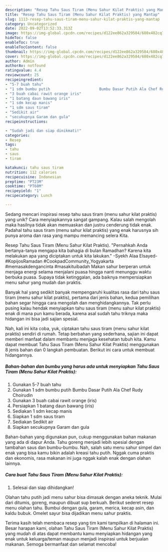 ```yaml
---
description: "Resep Tahu Saus Tiram (Menu Sahur Kilat Praktis) yang Mantap"
title: "Resep Tahu Saus Tiram (Menu Sahur Kilat Praktis) yang Mantap"
slug: 1113-resep-tahu-saus-tiram-menu-sahur-kilat-praktis-yang-mantap
category: Uncategorized
date: 2022-09-02T13:52:33.313Z
image: https://img-global.cpcdn.com/recipes/d122ee862a329584/680x482cq70/tahu-saus-tiram-menu-sahur-kilat-praktis-foto-resep-utama.jpg
hideToc: false
enableToc: true
enableTocContent: false
thumbnail: https://img-global.cpcdn.com/recipes/d122ee862a329584/680x482cq70/tahu-saus-tiram-menu-sahur-kilat-praktis-foto-resep-utama.jpg
cover: https://img-global.cpcdn.com/recipes/d122ee862a329584/680x482cq70/tahu-saus-tiram-menu-sahur-kilat-praktis-foto-resep-utama.jpg
author: Admin
authorAv: notfound
ratingvalue: 4.4
reviewcount: 25
recipeingredient:
- "5-7 buah tahu"
- "1 sdm bumbu putih                      Bumbu Dasar Putih Ala Chef Rudy Choirudin"
- "3 buah cabai rawit orange iris"
- "1 batang daun bawang iris"
- "1 sdm kecap manis"
- "1 sdm saus tiram"
- "Sedikit air"
- "secukupnya Garam dan gula"
recipeinstructions:

- "Sudah jadi dan siap dinikmati!"
categories:
- Resep
tags:
- tahu
- saus
- tiram

katakunci: tahu saus tiram 
nutrition: 112 calories
recipecuisine: Indonesian
preptime: "PT23M"
cooktime: "PT60M"
recipeyield: "1"
recipecategory: Lunch

---
```





Sedang mencari inspirasi resep tahu saus tiram (menu sahur kilat praktis) yang unik? Cara menyiapkannya sangat gampang. Kalau salah mengolah maka hasilnya tidak akan memuaskan dan justru cenderung tidak enak. Padahal tahu saus tiram (menu sahur kilat praktis) yang enak harusnya sih punya aroma dan rasa yang mampu memancing selera Kita.





Resep Tahu Saus Tiram (Menu Sahur Kilat Praktis). &#34;Pernahkah Anda bertanya-tanya mengapa kita bahagia di bulan Ramadhan? Karena kita melakukan apa yang diciptakan untuk kita lakukan.&#34; -Syekh Alaa Elsayed- #KopijosRamadan #CookpadCommunity_Yogyakarta #memasakdengancinta #masakituibadah Makan sahur berperan untuk menjaga energi selama menjalani puasa hingga nanti menunggu waktu berbuka puasa. Supaya tidak ketinggalan, ada baiknya mempersiapkan menu sahur yang mudah dan praktis.

Banyak hal yang sedikit banyak mempengaruhi kualitas rasa dari tahu saus tiram (menu sahur kilat praktis), pertama dari jenis bahan, kedua pemilihan bahan segar hingga cara mengolah dan menghidangkannya. Tak perlu pusing kalau hendak menyiapkan tahu saus tiram (menu sahur kilat praktis) enak di mana pun kamu berada, karena asal sudah tahu triknya maka hidangan ini bisa jadi sajian spesial.






Nah, kali ini kita coba, yuk, ciptakan tahu saus tiram (menu sahur kilat praktis) sendiri di rumah. Tetap berbahan yang sederhana, sajian ini dapat memberi manfaat dalam membantu menjaga kesehatan tubuh kita. Kamu dapat membuat Tahu Saus Tiram (Menu Sahur Kilat Praktis) menggunakan 8 jenis bahan dan 0 langkah pembuatan. Berikut ini cara untuk membuat hidangannya.

<!--inarticleads1-->

##### Bahan-bahan dan bumbu yang harus ada untuk menyiapkan Tahu Saus Tiram (Menu Sahur Kilat Praktis):

1. Gunakan 5-7 buah tahu
1. Gunakan 1 sdm bumbu putih                      Bumbu Dasar Putih Ala Chef Rudy Choirudin
1. Gunakan 3 buah cabai rawit orange (iris)
1. Persiapkan 1 batang daun bawang (iris)
1. Sediakan 1 sdm kecap manis
1. Siapkan 1 sdm saus tiram
1. Sediakan Sedikit air
1. Siapkan secukupnya Garam dan gula


Bahan-bahan yang digunakan pun, cukup menggunakan bahan makanan yang ada di dapur Anda. Tahu goreng menjadi lebih spesial dengan tambahan saus dan bumbu-bumbu. Nah, salah satu menu sahur simpel dan enak yang bisa kamu bikin adalah kreasi tahu putih. Nggak cuma praktis dan ekonomis, rasa makanan ini juga nggak kalah enak dengan olahan lainnya. 

<!--inarticleads2-->

##### Cara buat Tahu Saus Tiram (Menu Sahur Kilat Praktis):


1. Selesai dan siap dihidangkan!

Olahan tahu putih jadi menu sahur bisa dimasak dengan aneka teknik. Mulai dari ditumis, goreng, maupun dibuat sup berkuah. Berikut sederet resep menu olahan tahu. Bumbui dengan gula, garam, merica, kecap asin, dan kaldu bubuk. Omelet sayur bisa dijadikan menu sahur praktis. 

Terima kasih telah membaca resep yang tim kami tampilkan di halaman ini. Besar harapan kami, olahan Tahu Saus Tiram (Menu Sahur Kilat Praktis) yang mudah di atas dapat membantu kamu menyiapkan hidangan yang enak untuk keluarga/teman maupun menjadi inspirasi untuk berjualan makanan. Semoga bermanfaat dan selamat mencoba!
